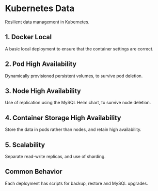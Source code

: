 # Kubernetes Data

Resilient data management in Kubernetes.

## 1. Docker Local

A basic local deployment to ensure that the container settings are correct.

## 2. Pod High Availability

Dynamically provisioned persistent volumes, to survive pod deletion.

## 3. Node High Availability

Use of replication using the MySQL Helm chart, to survive node deletion.

## 4. Container Storage High Availability

Store the data in pods rather than nodes, and retain high availability.

## 5. Scalability

Separate read-write replicas, and use of sharding.

## Common Behavior

Each deployment has scripts for backup, restore and MySQL upgrades.